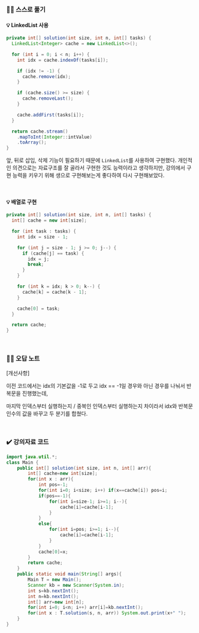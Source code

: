 ### ✍🏻 스스로 풀기
#### 💡 LinkedList 사용
``` java
private int[] solution(int size, int n, int[] tasks) {
  LinkedList<Integer> cache = new LinkedList<>();

  for (int i = 0; i < n; i++) {
    int idx = cache.indexOf(tasks[i]);

    if (idx != -1) {
      cache.remove(idx);
    }

    if (cache.size() >= size) {
      cache.removeLast();
    }

    cache.addFirst(tasks[i]);
  }

  return cache.stream()
    .mapToInt(Integer::intValue)
    .toArray();
}
```
앞, 뒤로 삽입, 삭제 기능이 필요하기 때문에 `LinkedList`를 사용하여 구현했다.
개인적인 의견으로는 자료구조를 잘 골라서 구현한 것도 능력이라고 생각하지만, 강의에서 구현 능력을 키우기 위해 생으로 구현해보는게 좋다하여 다시 구현해보았다.

<br>

#### 💡 배열로 구현
``` java
private int[] solution(int size, int n, int[] tasks) {
  int[] cache = new int[size];

  for (int task : tasks) {
    int idx = size - 1;

    for (int j = size - 1; j >= 0; j--) {
      if (cache[j] == task) {
        idx = j;
        break;
      }
    }

    for (int k = idx; k > 0; k--) {
      cache[k] = cache[k - 1];
    }

    cache[0] = task;
  }

  return cache;
}
```

<br>

### ✍🏻 오답 노트
[개선사항]

이전 코드에서는 idx의 기본값을 -1로 두고 idx == -1일 경우와 아닌 경우를 나눠서 반복문을 진행했는데,

마지막 인덱스부터 실행하는지 / 중복인 인덱스부터 실행하는지 차이라서 idx와 반복문 인수의 값을 바꾸고 두 분기를 합쳤다.

<br>

### ✔️ 강의자료 코드
``` java
import java.util.*;
class Main {	
	public int[] solution(int size, int n, int[] arr){
		int[] cache=new int[size];
		for(int x : arr){
			int pos=-1;
			for(int i=0; i<size; i++) if(x==cache[i]) pos=i;
			if(pos==-1){
				for(int i=size-1; i>=1; i--){
					cache[i]=cache[i-1];
				}
			}
			else{
				for(int i=pos; i>=1; i--){
					cache[i]=cache[i-1];
				}
			}
			cache[0]=x;
		}
		return cache;
	}
	public static void main(String[] args){
		Main T = new Main();
		Scanner kb = new Scanner(System.in);
		int s=kb.nextInt();
		int n=kb.nextInt();
		int[] arr=new int[n];
		for(int i=0; i<n; i++) arr[i]=kb.nextInt();
		for(int x : T.solution(s, n, arr)) System.out.print(x+" ");
	}
}
```
